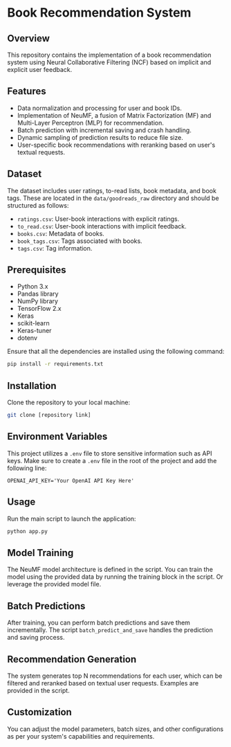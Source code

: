 # Book Recommendation System

## Overview
This repository contains the implementation of a book recommendation system using Neural Collaborative Filtering (NCF) based on implicit and explicit user feedback.

## Features
- Data normalization and processing for user and book IDs.
- Implementation of NeuMF, a fusion of Matrix Factorization (MF) and Multi-Layer Perceptron (MLP) for recommendation.
- Batch prediction with incremental saving and crash handling.
- Dynamic sampling of prediction results to reduce file size.
- User-specific book recommendations with reranking based on user's textual requests.

## Dataset
The dataset includes user ratings, to-read lists, book metadata, and book tags. These are located in the `data/goodreads_raw` directory and should be structured as follows:
- `ratings.csv`: User-book interactions with explicit ratings.
- `to_read.csv`: User-book interactions with implicit feedback.
- `books.csv`: Metadata of books.
- `book_tags.csv`: Tags associated with books.
- `tags.csv`: Tag information.

## Prerequisites
- Python 3.x
- Pandas library
- NumPy library
- TensorFlow 2.x
- Keras
- scikit-learn
- Keras-tuner
- dotenv

Ensure that all the dependencies are installed using the following command:
```sh
pip install -r requirements.txt
```

## Installation
Clone the repository to your local machine:
```sh
git clone [repository link]
```

## Environment Variables
This project utilizes a `.env` file to store sensitive information such as API keys. Make sure to create a `.env` file in the root of the project and add the following line:
```
OPENAI_API_KEY='Your OpenAI API Key Here'
```

## Usage
Run the main script to launch the application:
```sh
python app.py
```

## Model Training
The NeuMF model architecture is defined in the script. You can train the model using the provided data by running the training block in the script. Or leverage the provided model file.

## Batch Predictions
After training, you can perform batch predictions and save them incrementally. The script `batch_predict_and_save` handles the prediction and saving process.

## Recommendation Generation
The system generates top N recommendations for each user, which can be filtered and reranked based on textual user requests. Examples are provided in the script.

## Customization
You can adjust the model parameters, batch sizes, and other configurations as per your system's capabilities and requirements.
